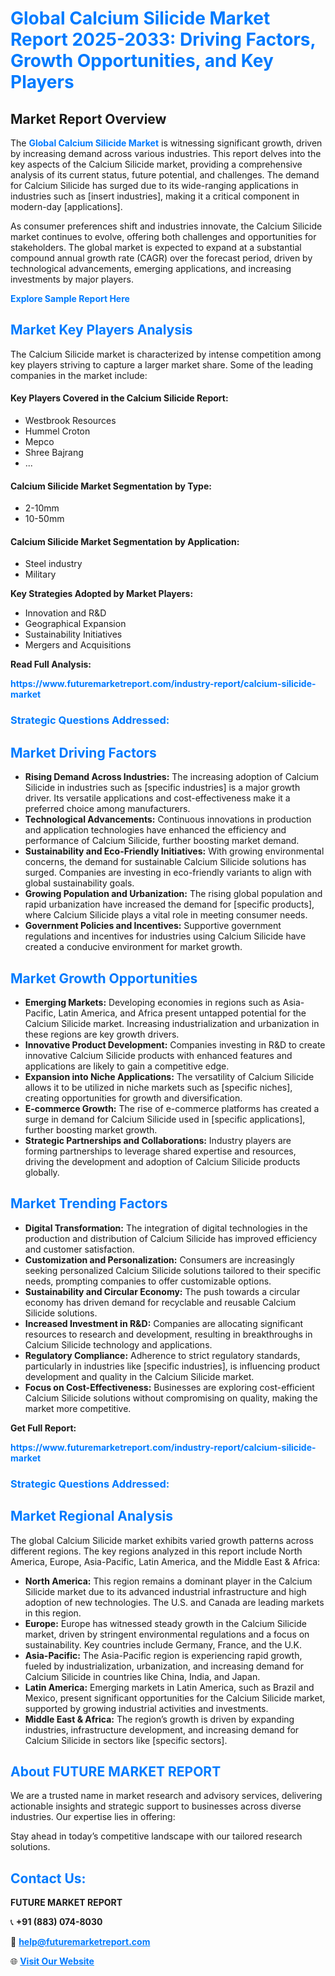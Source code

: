 <h1 style="color: #007BFF;">Global Calcium Silicide Market Report 2025-2033: Driving Factors, Growth Opportunities, and Key Players</h1>

<section id="overview">
<h2>Market Report Overview</h2>
<p>The <a href="https://www.futuremarketreport.com/industry-report/calcium-silicide-market" style="color: #007BFF; text-decoration: none;"><strong>Global Calcium Silicide Market</strong></a> is witnessing significant growth, driven by increasing demand across various industries. This report delves into the key aspects of the Calcium Silicide market, providing a comprehensive analysis of its current status, future potential, and challenges. The demand for Calcium Silicide has surged due to its wide-ranging applications in industries such as [insert industries], making it a critical component in modern-day [applications].</p>
<p>As consumer preferences shift and industries innovate, the Calcium Silicide market continues to evolve, offering both challenges and opportunities for stakeholders. The global market is expected to expand at a substantial compound annual growth rate (CAGR) over the forecast period, driven by technological advancements, emerging applications, and increasing investments by major players.</p>
</section>

<section id="overview">
<p><a href="https://www.futuremarketreport.com/request-sample/reportId=102721" style="color: #007BFF; text-decoration: none;"><strong>Explore Sample Report Here</strong></a></p>
</section>

<section id="key-players">
<h2 style="color: #007BFF;">Market Key Players Analysis</h2>
<p>The Calcium Silicide market is characterized by intense competition among key players striving to capture a larger market share. Some of the leading companies in the market include:</p>
<h4>Key Players Covered in the Calcium Silicide Report:</h4>
<ul><li>Westbrook Resources</li><li>Hummel Croton</li><li>Mepco</li><li>Shree Bajrang</li><li>...</li></ul>
<h4>Calcium Silicide Market Segmentation by Type:</h4>
<ul><li>2-10mm</li><li>10-50mm</li></ul>

<h4>Calcium Silicide Market Segmentation by Application:</h4>
<ul><li>Steel industry</li><li>Military</li></ul>
<p><strong>Key Strategies Adopted by Market Players:</strong></p>
<ul>
<li>Innovation and R&D</li>
<li>Geographical Expansion</li>
<li>Sustainability Initiatives</li>
<li>Mergers and Acquisitions</li>
</ul>
</section>

<section>
<p><strong>Read Full Analysis: </strong></p><a href="https://www.futuremarketreport.com/industry-report/calcium-silicide-market" style="color: #007BFF; text-decoration: none;"><strong>https://www.futuremarketreport.com/industry-report/calcium-silicide-market</strong></a>
<h3 style="color: #007BFF;">Strategic Questions Addressed:</h3>
</section>

<section id="driving-factors">
<h2 style="color: #007BFF;">Market Driving Factors</h2>
<ul>
<li><strong>Rising Demand Across Industries:</strong> The increasing adoption of Calcium Silicide in industries such as [specific industries] is a major growth driver. Its versatile applications and cost-effectiveness make it a preferred choice among manufacturers.</li>
<li><strong>Technological Advancements:</strong> Continuous innovations in production and application technologies have enhanced the efficiency and performance of Calcium Silicide, further boosting market demand.</li>
<li><strong>Sustainability and Eco-Friendly Initiatives:</strong> With growing environmental concerns, the demand for sustainable Calcium Silicide solutions has surged. Companies are investing in eco-friendly variants to align with global sustainability goals.</li>
<li><strong>Growing Population and Urbanization:</strong> The rising global population and rapid urbanization have increased the demand for [specific products], where Calcium Silicide plays a vital role in meeting consumer needs.</li>
<li><strong>Government Policies and Incentives:</strong> Supportive government regulations and incentives for industries using Calcium Silicide have created a conducive environment for market growth.</li>
</ul>
</section>

<section id="growth-opportunities">
<h2 style="color: #007BFF;">Market Growth Opportunities</h2>
<ul>
<li><strong>Emerging Markets:</strong> Developing economies in regions such as Asia-Pacific, Latin America, and Africa present untapped potential for the Calcium Silicide market. Increasing industrialization and urbanization in these regions are key growth drivers.</li>
<li><strong>Innovative Product Development:</strong> Companies investing in R&D to create innovative Calcium Silicide products with enhanced features and applications are likely to gain a competitive edge.</li>
<li><strong>Expansion into Niche Applications:</strong> The versatility of Calcium Silicide allows it to be utilized in niche markets such as [specific niches], creating opportunities for growth and diversification.</li>
<li><strong>E-commerce Growth:</strong> The rise of e-commerce platforms has created a surge in demand for Calcium Silicide used in [specific applications], further boosting market growth.</li>
<li><strong>Strategic Partnerships and Collaborations:</strong> Industry players are forming partnerships to leverage shared expertise and resources, driving the development and adoption of Calcium Silicide products globally.</li>
</ul>
</section>

<section id="trending-factors">
<h2 style="color: #007BFF;">Market Trending Factors</h2>
<ul>
<li><strong>Digital Transformation:</strong> The integration of digital technologies in the production and distribution of Calcium Silicide has improved efficiency and customer satisfaction.</li>
<li><strong>Customization and Personalization:</strong> Consumers are increasingly seeking personalized Calcium Silicide solutions tailored to their specific needs, prompting companies to offer customizable options.</li>
<li><strong>Sustainability and Circular Economy:</strong> The push towards a circular economy has driven demand for recyclable and reusable Calcium Silicide solutions.</li>
<li><strong>Increased Investment in R&D:</strong> Companies are allocating significant resources to research and development, resulting in breakthroughs in Calcium Silicide technology and applications.</li>
<li><strong>Regulatory Compliance:</strong> Adherence to strict regulatory standards, particularly in industries like [specific industries], is influencing product development and quality in the Calcium Silicide market.</li>
<li><strong>Focus on Cost-Effectiveness:</strong> Businesses are exploring cost-efficient Calcium Silicide solutions without compromising on quality, making the market more competitive.</li>
</ul>
</section>

<section>
<p><strong>Get Full Report: </strong></p><a href="https://www.futuremarketreport.com/industry-report/calcium-silicide-market" style="color: #007BFF; text-decoration: none;"><strong>https://www.futuremarketreport.com/industry-report/calcium-silicide-market</strong></a>
<h3 style="color: #007BFF;">Strategic Questions Addressed:</h3>
</section>


<section id="regional-analysis">
<h2 style="color: #007BFF;">Market Regional Analysis</h2>
<p>The global Calcium Silicide market exhibits varied growth patterns across different regions. The key regions analyzed in this report include North America, Europe, Asia-Pacific, Latin America, and the Middle East & Africa:</p>
<ul>
<li><strong>North America:</strong> This region remains a dominant player in the Calcium Silicide market due to its advanced industrial infrastructure and high adoption of new technologies. The U.S. and Canada are leading markets in this region.</li>
<li><strong>Europe:</strong> Europe has witnessed steady growth in the Calcium Silicide market, driven by stringent environmental regulations and a focus on sustainability. Key countries include Germany, France, and the U.K.</li>
<li><strong>Asia-Pacific:</strong> The Asia-Pacific region is experiencing rapid growth, fueled by industrialization, urbanization, and increasing demand for Calcium Silicide in countries like China, India, and Japan.</li>
<li><strong>Latin America:</strong> Emerging markets in Latin America, such as Brazil and Mexico, present significant opportunities for the Calcium Silicide market, supported by growing industrial activities and investments.</li>
<li><strong>Middle East & Africa:</strong> The region’s growth is driven by expanding industries, infrastructure development, and increasing demand for Calcium Silicide in sectors like [specific sectors].</li>
</ul>
</section>

<footer>
<h2 style="color: #007BFF;">About FUTURE MARKET REPORT</h2>
<p>We are a trusted name in market research and advisory services, delivering actionable insights and strategic support to businesses across diverse industries. Our expertise lies in offering:</p>

<p>Stay ahead in today’s competitive landscape with our tailored research solutions.</p>

<h2 style="color: #007BFF;">Contact Us:</h2>
<p><strong>FUTURE MARKET REPORT</strong></p>
<p>📞 <strong>+91 (883) 074-8030</strong></p>
<p>📧 <strong><a href="mailto:help@futuremarketreport.com" style="color: #007BFF;">help@futuremarketreport.com</a></strong></p>
<p>🌐 <strong><a href="https://www.futuremarketreport.com/" style="color: #007BFF;">Visit Our Website</a></strong></p>
</footer>